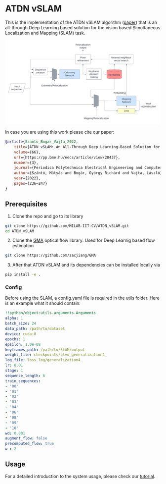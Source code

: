 # ATDN vSLAM
This is the implementation of the ATDN vSLAM algorithm ([paper](https://pp.bme.hu/eecs/article/view/20437)) that is an all-through Deep Learning based solution for the vision based Simultaneous Localization and Mapping (SLAM) task.

![System architecture](utils/ATDN_vSLAM.png)

In case you are using this work please cite our paper:
```bibtex
@article{Szanto_Bogar_Vajta_2022, 
    title={ATDN vSLAM: An All-Through Deep Learning-Based Solution for Visual Simultaneous Localization and Mapping},
    volume={66},
    url={https://pp.bme.hu/eecs/article/view/20437},
    number={3},
    journal={Periodica Polytechnica Electrical Engineering and Computer Science},
    author={Szántó, Mátyás and Bogár, György Richárd and Vajta, László},
    year={2022},
    pages={236–247}
}
```

## Prerequisites
1. Clone the repo and go to its library
```bash
git clone https://github.com/MILAB-IIT-CV/ATDN_vSLAM.git
cd ATDN_vSLAM
```
2. Clone the [GMA](https://github.com/zacjiang/GMA) optical flow library: Used for Deep Learnig based flow estimation
```bash
git clone https://github.com/zacjiang/GMA
```
3. After that ATDN vSLAM and its dependencies can be installed locally via
```bash
pip install -e .
```


### Config

 Before using the SLAM, a config.yaml file is required in the utils folder. Here is an example what it should contain:
 ```yaml
!!python/object:utils.arguments.Arguments
alpha: 1
batch_size: 24
data_path: /path/to/dataset
device: cuda:0
epochs: 1
epsilon: 1.0e-08
keyframes_path: /path/to/SLAM/output
weight_file: checkpoints/clvo_generalization4_
log_file: loss_log/generalization4_
lr: 0.01
stage: 1
sequence_length: 6
train_sequences:
- '00'
- '01'
- '02'
- '03'
- '04'
- '06'
- '08'
- '09'
- '10'
wd: 0.001
augment_flow: false
precomputed_flow: true
w : 2

 ```
## Usage

For a detailed introduction to the system usage, please check our [tutorial](utils/tutorial.md).
